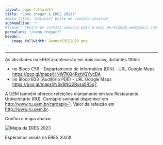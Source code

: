 ```yaml
---
layout: page-fullwidth
title: "Como chegar à ERES 2023?"
#meta_title: "Dúvidas? Entre em contato conosco"
subheadline: ""
#teaser: "Entre em contato conosco pelo e-mail #eres2020.uem@gmail.com"
permalink: "/como_chegar/"
header:
   image_fullwidth: BannerERES2023.png
---
```

<hr>

<p>As atividades da ERES acontecerão em dois locais, distantes 100m:</p>

<ul>
<li> no Bloco C56 - Departamento de Informática (DIN) - URL Google Maps <a href="https://goo.gl/maps/HNW7KQ4RxtVQYycDA" target="_blank">https://goo.gl/maps/HNW7KQ4RxtVQYycDA</a></li>
<li> no Bloco B33 (Auditório PDE) - URL Google Maps <a href="https://goo.gl/maps/iNSk6NQ2Rvsa5R5q7" target="_blank">https://goo.gl/maps/iNSk6NQ2Rvsa5R5q7</a></li>
</ul>

<p>A UEM também oferece refeições diariamente em seu Restaurante Universitário (RU). Cardápio semanal disponível em <a href="http://www.ru.uem.br/cardapio-1" target="_blank">http://www.ru.uem.br/cardapio-1</a>. Valor da refeição em <a href="http://www.ru.uem.br" target="_blank">http://www.ru.uem.br</a>.</p>



<p>Confira o mapa abaixo:</p>
<p><img src="https://eres-sbc-br.github.io/eres2023/images/mapa_eres_uem_2023.png" alt="Mapa da ERES 2023"></p>


<p>Esperamos vocês na ERES 2023!</p>
